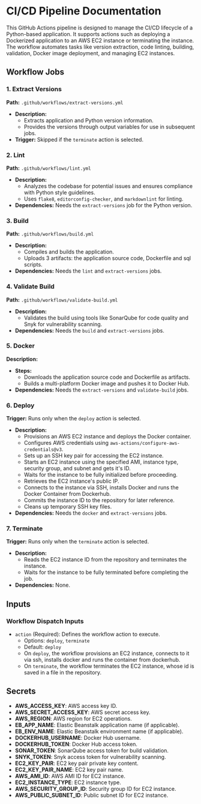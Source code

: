 # CI/CD Pipeline Documentation

This GitHub Actions pipeline is designed to manage the CI/CD lifecycle
of a Python-based application. It supports actions such as deploying
a Dockerized application to an AWS EC2 instance or terminating the
instance. The workflow automates tasks like version extraction,
code linting, building, validation, Docker image deployment,
and managing EC2 instances.

## Workflow Jobs

### 1. **Extract Versions**

**Path:** `.github/workflows/extract-versions.yml`

- **Description:**
  - Extracts application and Python version information.
  - Provides the versions through output variables for use in subsequent jobs.
- **Trigger:** Skipped if the `terminate` action is selected.

### 2. **Lint**

**Path:** `.github/workflows/lint.yml`

- **Description:**
  - Analyzes the codebase for potential issues and ensures compliance
    with Python style guidelines.
  - Uses `flake8`, `editorconfig-checker`, and `markdownlint` for linting.
- **Dependencies:** Needs the `extract-versions` job for the Python version.

### 3. **Build**

**Path:** `.github/workflows/build.yml`

- **Description:**
  - Compiles and builds the application.
  - Uploads 3 artifacts: the application source code,
    Dockerfile and sql scripts.
- **Dependencies:** Needs the `lint` and `extract-versions` jobs.

### 4. **Validate Build**

**Path:** `.github/workflows/validate-build.yml`

- **Description:**
  - Validates the build using tools like SonarQube for code quality
    and Snyk for vulnerability scanning.
- **Dependencies:** Needs the `build` and `extract-versions` jobs.

### 5. **Docker**

**Description:**

- **Steps:**
  - Downloads the application source code and Dockerfile as artifacts.
  - Builds a multi-platform Docker image and pushes it to Docker Hub.
- **Dependencies:** Needs the `extract-versions` and `validate-build` jobs.

### 6. **Deploy**

**Trigger:** Runs only when the `deploy` action is selected.

- **Description:**
  - Provisions an AWS EC2 instance and deploys the Docker container.
  - Configures AWS credentials using
    `aws-actions/configure-aws-credentials@v3`.
  - Sets up an SSH key pair for accessing the EC2 instance.
  - Starts an EC2 instance using the specified AMI, instance type,
    security group, and subnet and gets it's ID.
  - Waits for the instance to be fully initialized before proceeding.
  - Retrieves the EC2 instance's public IP.
  - Connects to the instance via SSH, installs Docker and runs
    the Docker Container from Dockerhub.
  - Commits the instance ID to the repository for later reference.
  - Cleans up temporary SSH key files.
- **Dependencies:** Needs the `docker` and `extract-versions` jobs.

### 7. **Terminate**

**Trigger:** Runs only when the `terminate` action is selected.

- **Description:**
  - Reads the EC2 instance ID from the repository and terminates the instance.
  - Waits for the instance to be fully terminated before completing the job.
- **Dependencies:** None.

## Inputs

### Workflow Dispatch Inputs

- `action` (Required): Defines the workflow action to execute.
  - Options: `deploy`, `terminate`
  - Default: `deploy`
  - On `deploy`, the workflow provisions an EC2 instance, connects to it via
    ssh, installs docker and runs the container from dockerhub.
  - On `terminate`, the workflow terminates the EC2 instance,
    whose id is saved in a file in the repository.

## Secrets

- **AWS\_ACCESS\_KEY**: AWS access key ID.
- **AWS\_SECRET\_ACCESS\_KEY**: AWS secret access key.
- **AWS\_REGION**: AWS region for EC2 operations.
- **EB\_APP\_NAME**: Elastic Beanstalk application name (if applicable).
- **EB\_ENV\_NAME**: Elastic Beanstalk environment name (if applicable).
- **DOCKERHUB\_USERNAME**: Docker Hub username.
- **DOCKERHUB\_TOKEN**: Docker Hub access token.
- **SONAR\_TOKEN**: SonarQube access token for build validation.
- **SNYK\_TOKEN**: Snyk access token for vulnerability scanning.
- **EC2\_KEY\_PAIR**: EC2 key pair private key content.
- **EC2\_KEY\_PAIR\_NAME**: EC2 key pair name.
- **AWS\_AMI\_ID**: AWS AMI ID for EC2 instance.
- **EC2\_INSTANCE\_TYPE**: EC2 instance type.
- **AWS\_SECURITY\_GROUP\_ID**: Security group ID for EC2 instance.
- **AWS\_PUBLIC\_SUBNET\_ID**: Public subnet ID for EC2 instance.
